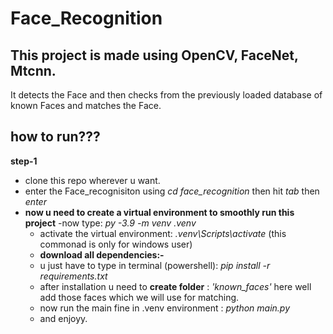 # Face_Recognition

## This project is made using OpenCV, FaceNet, Mtcnn.
It detects the Face and then checks from the previously loaded database of known Faces and matches the Face.

## how to run???
**step-1**
- clone this repo wherever u want.
- enter the Face_recognisiton using *cd face_recognition* then hit *tab* then *enter*
- **now u need to create a virtual environment to smoothly run this project**
    -now type:  *py -3.9 -m venv .venv*
    - activate the virtual environment:  *.venv\Scripts\activate*    (this commonad is only for windows user)
    - **download all dependencies:-**
    -  u just have to type in terminal (powershell):   *pip install -r requirements.txt*
    -  after installation u need to **create folder** : *'known_faces'* here well add those faces which we will use for matching.
    -  now run the main fine in .venv environment : *python main.py*
    -  and enjoyy.
